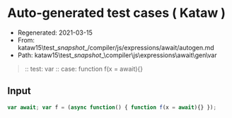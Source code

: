# Auto-generated test cases ( Kataw )
- Regenerated: 2021-03-15
- From: kataw15\test\__snapshot__/compiler/js/expressions/await/autogen.md
- Path: kataw15\test\__snapshot__\compiler\js\expressions\await\gen\var
> :: test: var
> :: case: function f(x = await){}
## Input

`````js
var await; var f = (async function() { function f(x = await){} });
`````
